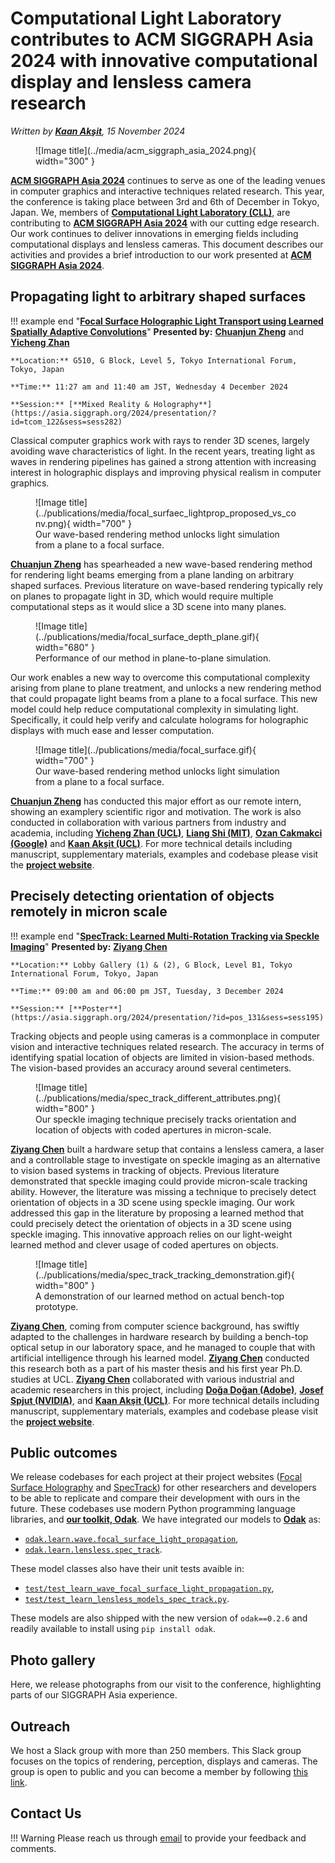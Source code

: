 # Computational Light Laboratory contributes to ACM SIGGRAPH Asia 2024 with innovative computational display and lensless camera research

_Written by [**Kaan Akşit**](https://kaanaksit.com), 15 November 2024_

<figure markdown>
  ![Image title](../media/acm_siggraph_asia_2024.png){ width="300" }
</figure>

[**ACM SIGGRAPH Asia 2024**](https://asia.siggraph.org/2024/) continues to serve as one of the leading venues in computer graphics and interactive techniques related research.
This year, the conference is taking place between 3rd and 6th of December in Tokyo, Japan.
We, members of [**Computational Light Laboratory (CLL)**](https://complightlab.com), are contributing to [**ACM SIGGRAPH Asia 2024**](https://asia.siggraph.org/2024/) with our cutting edge research.
Our work continues to deliver innovations in emerging fields including computational displays and lensless cameras.
This document describes our activities and provides a brief introduction to our work presented at [**ACM SIGGRAPH Asia 2024**](https://asia.siggraph.org/2024/).

## Propagating light to arbitrary shaped surfaces

!!! example end "[**Focal Surface Holographic Light Transport using Learned Spatially Adaptive Convolutions**](../publications/focal_surface_light_transport.md)"
    **Presented by:** [**Chuanjun Zheng**](https://scholar.google.com.hk/citations?user=9Jk_LC8AAAAJ&) and [**Yicheng Zhan**](https://asia.siggraph.org/2024/presenter/?uid=49032604224391258001)

    **Location:** G510, G Block, Level 5, Tokyo International Forum, Tokyo, Japan

    **Time:** 11:27 am and 11:40 am JST, Wednesday 4 December 2024

    **Session:** [**Mixed Reality & Holography**](https://asia.siggraph.org/2024/presentation/?id=tcom_122&sess=sess282)

Classical computer graphics work with rays to render 3D scenes, largely avoiding wave characteristics of light.
In the recent years, treating light as waves in rendering pipelines has gained a strong attention with increasing interest in holographic displays and improving physical realism in computer graphics.

<figure markdown>
  ![Image title](../publications/media/focal_surfaec_lightprop_proposed_vs_conv.png){ width="700" }
  <figcaption>Our wave-based rendering method unlocks light simulation from a plane to a focal surface.</figcaption>
</figure>

[**Chuanjun Zheng**](https://scholar.google.com.hk/citations?user=9Jk_LC8AAAAJ&) has spearheaded a new wave-based rendering method for rendering light beams emerging from a plane landing on arbitrary shaped surfaces.
Previous literature on wave-based rendering typically rely on planes to propagate light in 3D, which would require multiple computational steps as it would slice a 3D scene into many planes.

<figure markdown>
  ![Image title](../publications/media/focal_surface_depth_plane.gif){ width="680" }
  <figcaption>Performance of our method in plane-to-plane simulation.</figcaption>
</figure>

Our work enables a new way to overcome this computational complexity arising from plane to plane treatment, and unlocks a new rendering method that could propagate light beams from a plane to a focal surface.
This new model could help reduce computational complexity in simulating light.
Specifically, it could help verify and calculate holograms for holographic displays with much ease and lesser computation.

<figure markdown>
  ![Image title](../publications/media/focal_surface.gif){ width="700" }
  <figcaption>Our wave-based rendering method unlocks light simulation from a plane to a focal surface.</figcaption>
</figure>

[**Chuanjun Zheng**](https://scholar.google.com.hk/citations?user=9Jk_LC8AAAAJ&) has conducted this major effort as our remote intern, showing an examplery scientific rigor and motivation.
The work is also conducted in collaboration with various partners from industry and academia, including [**Yicheng Zhan (UCL)**](https://scholar.google.com/citations?user=xZLjeAMAAAAJ&hl=en), [**Liang Shi (MIT)**](https://people.csail.mit.edu/liangs/), [**Ozan Cakmakci (Google)**](https://scholar.google.com/citations?user=xZLjeAMAAAAJ&hl=en) and [**Kaan Akşit (UCL)**](https://kaanaksit.com).
For more technical details including manuscript, supplementary materials, examples and codebase please visit the [**project website**](../publications/focal_surface_light_transport.md).

## Precisely detecting orientation of objects remotely in micron scale

!!! example end "[**SpecTrack: Learned Multi-Rotation Tracking via Speckle Imaging**](../publications/spec_track.md)"
    **Presented by:** [**Ziyang Chen**](https://ziyang.space/)

    **Location:** Lobby Gallery (1) & (2), G Block, Level B1, Tokyo International Forum, Tokyo, Japan

    **Time:** 09:00 am and 06:00 pm JST, Tuesday, 3 December 2024

    **Session:** [**Poster**](https://asia.siggraph.org/2024/presentation/?id=pos_131&sess=sess195)

Tracking objects and people using cameras is a commonplace in computer vision and interactive techniques related research.
The accuracy in terms of identifying spatial location of objects are limited in vision-based methods.
The vision-based provides an accuracy around several centimeters.


<figure markdown>
  ![Image title](../publications/media/spec_track_different_attributes.png){ width="800" }
  <figcaption>Our speckle imaging technique precisely tracks orientation and location of objects with coded apertures in micron-scale.</figcaption>
</figure>

[**Ziyang Chen**](https://ziyang.space/) built a hardware setup that contains a lensless camera, a laser and a controllable stage to investigate on speckle imaging as an alternative to vision based systems in tracking of objects.
Previous literature demonstrated that speckle imaging could provide micron-scale tracking ability.
However, the literature was missing a technique to precisely detect orientation of objects in a 3D scene using speckle imaging.
Our work addressed this gap in the literature by proposing a learned method that could precisely detect the orientation of objects in a 3D scene using speckle imaging.
This innovative approach relies on our light-weight learned method and clever usage of coded apertures on objects.

<figure markdown>
  ![Image title](../publications/media/spec_track_tracking_demonstration.gif){ width="800" }
  <figcaption>A demonstration of our learned method on actual bench-top prototype.</figcaption>
</figure>

[**Ziyang Chen**](https://ziyang.space/), coming from computer science background, has swiftly adapted to the challenges in hardware research by building a bench-top optical setup in our laboratory space, and he managed to couple that with artificial intelligence through his learned model.
[**Ziyang Chen**](https://ziyang.space) conducted this research both as a part of his master thesis and his first year Ph.D. studies at UCL.
[**Ziyang Chen**](https://ziyang.space) collaborated with various industrial and academic researchers in this project, including [**Doğa Doğan (Adobe)**](https://www.dogadogan.com/), [**Josef Spjut (NVIDIA)**](https://josef.spjut.me/), and [**Kaan Akşit (UCL)**](https://kaanaksit.com).
For more technical details including manuscript, supplementary materials, examples and codebase please visit the [**project website**](../publications/spec_track.md).


## Public outcomes
We release codebases for each project at their project websites ([Focal Surface Holography](../publications/spec_track.md) and [SpecTrack](../publications/focal_surface_light_transport.md)) for other researchers and developers to be able to replicate and compare their development with ours in the future.
These codebases use modern Python programming language libraries, and [**our toolkit, Odak**](https://github.com/kaanaksit/odak).
We have integrated our models to [**Odak**](https://github.com/kaanaksit/odak) as:

* [`odak.learn.wave.focal_surface_light_propagation`](https://kaanaksit.com/odak/odak/learn_wave/?h=focal_sur#odak.learn.wave.models.downsample_layer.forward),
* [`odak.learn.lensless.spec_track`](https://kaanaksit.com/odak/odak/learn_lensless/?h=spec_track#odak.learn.lensless.models.spec_track).

These model classes also have their unit tests avaible in:

* [`test/test_learn_wave_focal_surface_light_propagation.py`](https://github.com/kaanaksit/odak/blob/master/test/test_learn_wave_focal_surface_light_propagation.py),
* [`test/test_learn_lensless_models_spec_track.py`](https://github.com/kaanaksit/odak/blob/master/test/test_learn_lensless_models_spec_track.py).

These models are also shipped with the new version of `odak==0.2.6` and readily available to install using `pip install odak`.

## Photo gallery
Here, we release photographs from our visit to the conference, highlighting parts of our SIGGRAPH Asia experience.


## Outreach
We host a Slack group with more than 250 members.
This Slack group focuses on the topics of rendering, perception, displays and cameras.
The group is open to public and you can become a member by following [this link](../outreach/index.md).


## Contact Us
!!! Warning
    Please reach us through [email](mailto:kaanaksit@kaanaksit.com) to provide your feedback and comments.

